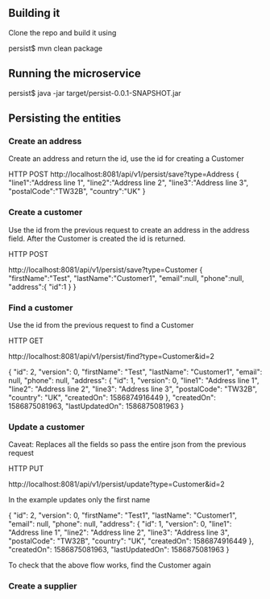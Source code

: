 ## Building it

Clone the repo and build it using

persist$ mvn clean package

## Running the microservice

persist$ java -jar target/persist-0.0.1-SNAPSHOT.jar

## Persisting the entities

### Create an address

Create an address and return the id, use the id for creating a Customer

HTTP POST
http://localhost:8081/api/v1/persist/save?type=Address
{
      "line1":"Address line 1",
	  "line2":"Address line 2",
	  "line3":"Address line 3",
	  "postalCode":"TW32B",
	  "country":"UK"
}

### Create a customer

Use the id from the previous request to create an address in the address field.
After the Customer is created the id is returned.

HTTP POST

http://localhost:8081/api/v1/persist/save?type=Customer
{ 
  "firstName":"Test",
  "lastName":"Customer1",
  "email":null,
  "phone":null,
  "address":{
      "id":1
   }
}

### Find a customer

Use the id from the previous request to find a Customer

HTTP GET

http://localhost:8081/api/v1/persist/find?type=Customer&id=2

{
  "id": 2,
  "version": 0,
  "firstName": "Test",
  "lastName": "Customer1",
  "email": null,
  "phone": null,
  "address": {
    "id": 1,
    "version": 0,
    "line1": "Address line 1",
    "line2": "Address line 2",
    "line3": "Address line 3",
    "postalCode": "TW32B",
    "country": "UK",
    "createdOn": 1586874916449
  },
  "createdOn": 1586875081963,
  "lastUpdatedOn": 1586875081963
}

### Update a customer

Caveat: Replaces all the fields so pass the entire json from the previous request


HTTP PUT

http://localhost:8081/api/v1/persist/update?type=Customer&id=2

In the example updates only the first name

{
  "id": 2,
  "version": 0,
  "firstName": "Test1",
  "lastName": "Customer1",
  "email": null,
  "phone": null,
  "address": {
    "id": 1,
    "version": 0,
    "line1": "Address line 1",
    "line2": "Address line 2",
    "line3": "Address line 3",
    "postalCode": "TW32B",
    "country": "UK",
    "createdOn": 1586874916449
  },
  "createdOn": 1586875081963,
  "lastUpdatedOn": 1586875081963
}

To check that the above flow works, find the Customer again

### Create a supplier




